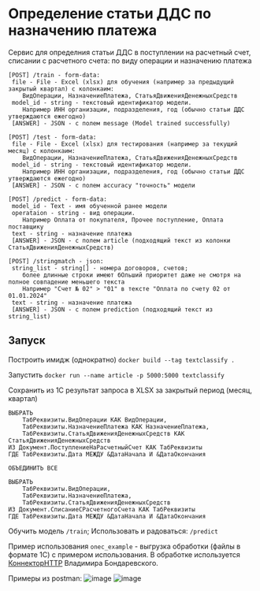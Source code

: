 # Определение статьи ДДС по назначению платежа

Сервис для определния статьи ДДС в поступлении на расчетный счет, списании с расчетного счета: по виду операции и назначению платежа

```
[POST] /train - form-data:
 file - File - Excel (xlsx) для обучения (например за предыдущий закрытый квартал) с колонкаим:
    ВидОперации, НазначениеПлатежа, СтатьяДвиженияДенежныхСредств
 model_id - string - текстовый идентификатор модели.
    Например ИНН организации, подразделения, год (обычно статьи ДДС утверждаются ежегодно)
 [ANSWER] - JSON - с полем message (Model trained successfully)

[POST] /test - form-data:
 file - File - Excel (xlsx) для тестирования (например за текущий месяц) с колонкаим:
    ВидОперации, НазначениеПлатежа, СтатьяДвиженияДенежныхСредств
 model_id - string - текстовый идентификатор модели.
    Например ИНН организации, подразделения, год (обычно статьи ДДС утверждаются ежегодно)
 [ANSWER] - JSON - с полем accuracy "точность" модели

[POST] /predict - form-data:
 model_id - Text - имя обученной ранее модели
 operataion - string - вид операции.
    Например Оплата от покупателя, Прочее поступление, Оплата поставщику
 text - string - назначение платежа
 [ANSWER] - JSON - с полем article (подходящий текст из колонки СтатьяДвиженияДенежныхСредств)

[POST] /stringmatch - json:
 string_list - string[] - номера договоров, счетов;
    более длинные строки имеют бОльший приоритет даже не смотря на полное совпадение меньшего текста
	Например "Счет № 02" > "01" в тексте "Оплата по счету 02 от 01.01.2024"
 text - string - назначение платежа
 [ANSWER] - JSON - с полем prediction (подходящий текст из string_list)
```

## Запуск
Построить имидж (однократно)
`docker build --tag textclassify .`

Запустить
`docker run --name article -p 5000:5000 textclassify`

Сохранить из 1С результат запроса в XLSX за закрытый период (месяц, квартал)
```
ВЫБРАТЬ
	ТабРеквизиты.ВидОперации КАК ВидОперации,
	ТабРеквизиты.НазначениеПлатежа КАК НазначениеПлатежа,
	ТабРеквизиты.СтатьяДвиженияДенежныхСредств КАК СтатьяДвиженияДенежныхСредств
ИЗ Документ.ПоступлениеНаРасчетныйСчет КАК ТабРеквизиты
ГДЕ ТабРеквизиты.Дата МЕЖДУ &ДатаНачала И &ДатаОкончания

ОБЪЕДИНИТЬ ВСЕ

ВЫБРАТЬ
	ТабРеквизиты.ВидОперации,
	ТабРеквизиты.НазначениеПлатежа,
	ТабРеквизиты.СтатьяДвиженияДенежныхСредств
ИЗ Документ.СписаниеСРасчетногоСчета КАК ТабРеквизиты
ГДЕ ТабРеквизиты.Дата МЕЖДУ &ДатаНачала И &ДатаОкончания
```

Обучить модель `/train`; Использовать и радоваться: `/predict`

Пример использования `onec_example` - выгрузка обработки (файлы в формате 1С) с примером использования.
В обработке используется [КоннекторHTTP](https://github.com/vbondarevsky/Connector) Владимира Бондаревского.

Примеры из postman:
![image](https://github.com/ilya2184/TextClassify/assets/14931660/8a93ec21-f530-43df-aa5b-7fa0faf20768)
![image](https://github.com/ilya2184/TextClassify/assets/14931660/180340a6-035f-4896-b7e8-fc84ad98605e)

